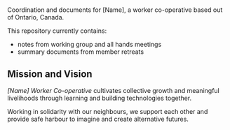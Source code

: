# 

Coordination and documents for [Name], a worker co-operative based out of Ontario, Canada.

This repository currently contains: 
- notes from working group and all hands meetings
- summary documents from member retreats

## Mission and Vision

*[Name] Worker Co-operative* cultivates collective growth and meaningful livelihoods through learning and building technologies together.

Working in solidarity with our neighbours, we support each other and provide safe harbour to imagine and create alternative futures.

